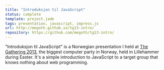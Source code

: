 ```yaml
---
title: "Introduksjon til JavaScript"
status: complete
template: project.jade
tags: presentation, javascript, impress.js
url: http://megoth.github.io/tg13-intro/
repository: https://github.com/megoth/tg13-intro/
---
```


"Introduksjon til JavaScript" is a Norwegian presentation I held at [The Gathering 2013](http://www.gathering.org/tg13), the biggest computer party in Norway, held in Lillehammer during Easter. It's a simple introduction to JavaScript to a target group that knows nothing about web programming.